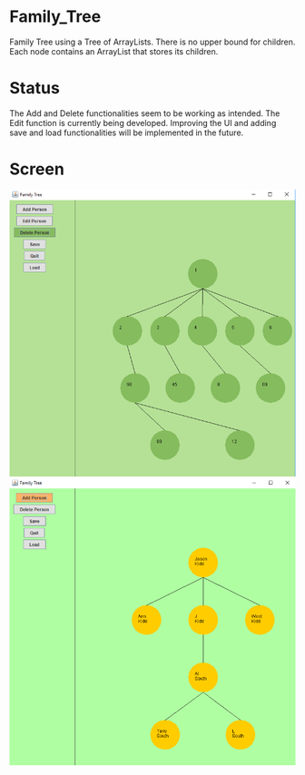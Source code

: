 # Family_Tree
Family Tree using a Tree of ArrayLists. There is no upper bound for children. Each node contains an ArrayList that stores its children. 

# Status
The Add and Delete functionalities seem to be working as intended. The Edit function is currently being developed. Improving the UI and adding save and load functionalities will be implemented in the future. 

# Screen
![alt text](tree2.png "Sample family tree 2")
![alt text](tree.png "Sample family tree ")
